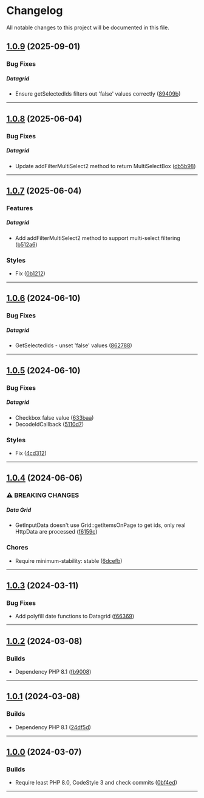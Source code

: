 <!--- BEGIN HEADER -->
# Changelog

All notable changes to this project will be documented in this file.
<!--- END HEADER -->

## [1.0.9](https://github.com/liquiddesign/grid/compare/v1.0.8...v1.0.9) (2025-09-01)

### Bug Fixes


##### Datagrid

* Ensure getSelectedIds filters out 'false' values correctly ([89409b](https://github.com/liquiddesign/grid/commit/89409bb3f531480e15c78a033fb98991b10e53bf))


---

## [1.0.8](https://github.com/liquiddesign/grid/compare/v1.0.7...v1.0.8) (2025-06-04)

### Bug Fixes


##### Datagrid

* Update addFilterMultiSelect2 method to return MultiSelectBox ([db5b98](https://github.com/liquiddesign/grid/commit/db5b980046a8c627d88deb3cd6c21aa19996e09c))


---

## [1.0.7](https://github.com/liquiddesign/grid/compare/v1.0.6...v1.0.7) (2025-06-04)

### Features


##### Datagrid

* Add addFilterMultiSelect2 method to support multi-select filtering ([b512a6](https://github.com/liquiddesign/grid/commit/b512a647178e7f94714399d9f95fb3d29a48b904))

### Styles

* Fix ([0b1212](https://github.com/liquiddesign/grid/commit/0b121283addddd0c0d286a2849ec397191fe4d15))


---

## [1.0.6](https://github.com/liquiddesign/grid/compare/v1.0.5...v1.0.6) (2024-06-10)

### Bug Fixes


##### Datagrid

* GetSelectedIds - unset 'false' values ([862788](https://github.com/liquiddesign/grid/commit/8627880fb74a371cca5791b457d7e0bb68bf01f5))


---

## [1.0.5](https://github.com/liquiddesign/grid/compare/v1.0.4...v1.0.5) (2024-06-10)

### Bug Fixes


##### Datagrid

* Checkbox false value ([633baa](https://github.com/liquiddesign/grid/commit/633baa624c6314150e38b4bc755b0701004a707a))
* DecodeIdCallback ([5110d7](https://github.com/liquiddesign/grid/commit/5110d7b5c98630b3a293d84267ef46fd3a9e7cdc))

### Styles

* Fix ([4cd312](https://github.com/liquiddesign/grid/commit/4cd312a6fbf7d9117e2900ef0a01cf3d55c3ef22))


---

## [1.0.4](https://github.com/liquiddesign/grid/compare/v1.0.3...v1.0.4) (2024-06-06)

### ⚠ BREAKING CHANGES


##### Data Grid

* GetInputData doesn't use Grid::getItemsOnPage to get ids, only real HttpData are processed ([f6159c](https://github.com/liquiddesign/grid/commit/f6159cb451be1542f2e063437ce776706a3e1a4a))

### Chores

* Require minimum-stability: stable ([6dcefb](https://github.com/liquiddesign/grid/commit/6dcefbb0ff11cdfdc5c11a81a39227f04361a8df))


---

## [1.0.3](https://github.com/liquiddesign/grid/compare/v1.0.2...v1.0.3) (2024-03-11)

### Bug Fixes

* Add polyfill date functions to Datagrid ([f66369](https://github.com/liquiddesign/grid/commit/f663696e080b697e3ee71b85e8715f6a0dc90c07))


---

## [1.0.2](https://github.com/liquiddesign/grid/compare/v1.0.1...v1.0.2) (2024-03-08)

### Builds

* Dependency PHP 8.1 ([fb9008](https://github.com/liquiddesign/grid/commit/fb900837767908c27b5b77dd5d71d05feeb645c3))


---

## [1.0.1](https://github.com/liquiddesign/grid/compare/v1.0.0...v1.0.1) (2024-03-08)

### Builds

* Dependency PHP 8.1 ([24df5d](https://github.com/liquiddesign/grid/commit/24df5d2c445405fbabd8566a152b283bdcf6c835))


---

## [1.0.0](https://github.com/liquiddesign/grid/compare/v0.1.10...v1.0.0) (2024-03-07)

### Builds

* Require least PHP 8.0, CodeStyle 3 and check commits ([0bf4ed](https://github.com/liquiddesign/grid/commit/0bf4ed071c93c2b6005a732ae3592d33615f11f2))


---

